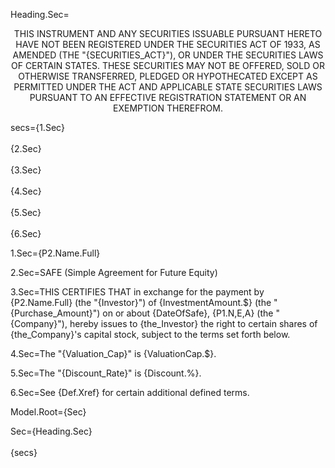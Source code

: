 Heading.Sec=<center><span style="text-transform: uppercase">THIS INSTRUMENT AND ANY SECURITIES ISSUABLE PURSUANT HERETO HAVE NOT BEEN REGISTERED UNDER THE SECURITIES ACT OF 1933, AS AMENDED (THE "{Securities_Act}"), OR UNDER THE SECURITIES LAWS OF CERTAIN STATES.  THESE SECURITIES MAY NOT BE OFFERED, SOLD OR OTHERWISE TRANSFERRED, PLEDGED OR HYPOTHECATED EXCEPT AS PERMITTED UNDER THE ACT AND APPLICABLE STATE SECURITIES LAWS PURSUANT TO AN EFFECTIVE REGISTRATION STATEMENT OR AN EXEMPTION THEREFROM.</span></center>


secs={1.Sec}<br><br>{2.Sec}<br><br>{3.Sec}<br><br>{4.Sec}<br><br>{5.Sec}<br><br>{6.Sec}

1.Sec={P2.Name.Full}

2.Sec=SAFE  (Simple Agreement for Future Equity)

3.Sec=THIS CERTIFIES THAT in exchange for the payment by {P2.Name.Full} (the "{Investor}") of {InvestmentAmount.$} (the "{Purchase_Amount}") on or about {DateOfSafe}, {P1.N,E,A} (the "{Company}"), hereby issues to {the_Investor} the right to certain shares of {the_Company}'s capital stock, subject to the terms set forth below.

4.Sec=The "{Valuation_Cap}" is {ValuationCap.$}.  

5.Sec=The "{Discount_Rate}" is {Discount.%}.

6.Sec=See {Def.Xref} for certain additional defined terms.

Model.Root={Sec}

Sec={Heading.Sec}<br><br>{secs}